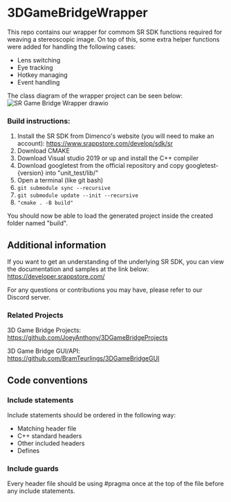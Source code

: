 # 3DGameBridgeWrapper

This repo contains our wrapper for commom SR SDK functions required for weaving a stereoscopic image.
On top of this, some extra helper functions were added for handling the following cases:
* Lens switching
* Eye tracking
* Hotkey managing
* Event handling

The class diagram of the wrapper project can be seen below:
![SR Game Bridge Wrapper drawio](https://github.com/BramTeurlings/3DGameBridge/assets/25816950/f9aac6ae-a156-424c-b790-aad3e9248618)

### Build instructions:
1. Install the SR SDK from Dimenco's website (you will need to make an account): https://www.srappstore.com/develop/sdk/sr
2. Download CMAKE
3. Download Visual studio 2019 or up and install the C++ compiler
4. Download googletest from the official repository and copy googletest-{version} into "unit_test/lib/"
5. Open a terminal (like git bash) 
6. ``git submodule sync --recursive``
7. ``git submodule update --init --recursive``
8. ``"cmake . -B build"``

You should now be able to load the generated project inside the created folder named "build".

## Additional information
If you want to get an understanding of the underlying SR SDK, you can view the documentation and samples at the link below:
https://developer.srappstore.com/

For any questions or contributions you may have, please refer to our Discord server.

### Related Projects
3D Game Bridge Projects:
https://github.com/JoeyAnthony/3DGameBridgeProjects

3D Game Bridge GUI/API:
https://github.com/BramTeurlings/3DGameBridgeGUI

## Code conventions

### Include statements

Include statements should be ordered in the following way:
* Matching header file
* C++ standard headers
* Other included headers
* Defines

### Include guards
Every header file should be using #pragma once at the top of the file before any include statements.
